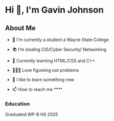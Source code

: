 # Hi 👋, I'm Gavin Johnson
## About Me

- 🏦 I'm currently a student a Wayne State College

- 📚 I’m studing CIS/Cyber Security/ Networking

- 🤔 Currently learning HTML/CSS and C++

- 👨🏻‍💻 Love figureing out problems

- 🧠 I like to learn something new

- 📫 How to reach me ****




### Education

Graduated WP-B HS 2025